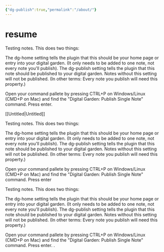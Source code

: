 ```yaml
---
{"dg-publish":true,"permalink":"/about/"}
---
```


# resume
Testing notes. 
This does two things:

The dg-home setting tells the plugin that this should be your home page or entry into your digital garden. (It only needs to be added to one note, not every note you'll publish).
The dg-publish setting tells the plugin that this note should be published to your digital garden. Notes without this setting will not be published. (In other terms: Every note you publish will need this property.)

Open your command pallete by pressing CTRL+P on Windows/Linux (CMD+P on Mac) and find the "Digital Garden: Publish Single Note" command. Press enter.

[[Untitled\|Untitled]]

Testing notes. 
This does two things:

The dg-home setting tells the plugin that this should be your home page or entry into your digital garden. (It only needs to be added to one note, not every note you'll publish).
The dg-publish setting tells the plugin that this note should be published to your digital garden. Notes without this setting will not be published. (In other terms: Every note you publish will need this property.)

Open your command pallete by pressing CTRL+P on Windows/Linux (CMD+P on Mac) and find the "Digital Garden: Publish Single Note" command. Press enter





Testing notes. 
This does two things:

The dg-home setting tells the plugin that this should be your home page or entry into your digital garden. (It only needs to be added to one note, not every note you'll publish).
The dg-publish setting tells the plugin that this note should be published to your digital garden. Notes without this setting will not be published. (In other terms: Every note you publish will need this property.)

Open your command pallete by pressing CTRL+P on Windows/Linux (CMD+P on Mac) and find the "Digital Garden: Publish Single Note" command. Press enter.
.

